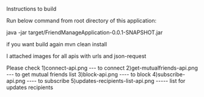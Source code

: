 
Instructions to build

Run below command from root directory of this application:

java -jar target/FriendManageApplication-0.0.1-SNAPSHOT.jar


if you want build again
mvn clean install


I attached images for all apis with urls and json-request

Please check
1)connect-api.png                   --- to connect
2)get-mutualfriends-api.png         --- to get mutual friends list
3)block-api.png                     ---- to block
4)subscribe-api.png                 ---- to subscribe
5)updates-recipients-list-api.png   ----- list for updates recipients